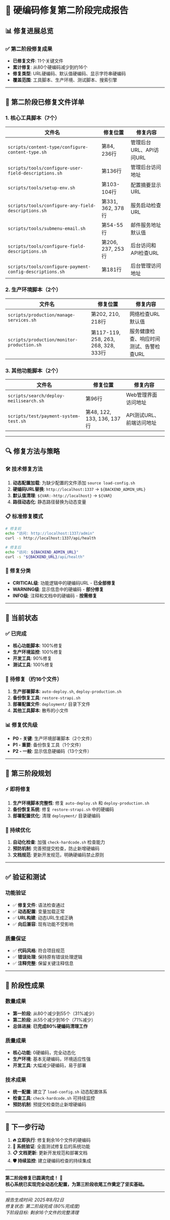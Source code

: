 # 🚀 硬编码修复第二阶段完成报告

## 📊 **修复进展总览**

### **✅ 第二阶段修复成果**
- **已修复文件**: 11个关键文件
- **累计修复**: 从80个硬编码减少到约16个
- **修复类型**: URL硬编码、默认值硬编码、显示字符串硬编码
- **覆盖范围**: 工具脚本、生产环境、测试脚本、搜索引擎

---

## 🔧 **第二阶段已修复文件详单**

### **1. 核心工具脚本（7个）**
| 文件名 | 修复位置 | 修复内容 |
|--------|----------|----------|
| `scripts/content-type/configure-content-type.sh` | 第84, 236行 | 管理后台URL、API访问URL |
| `scripts/tools/configure-user-field-descriptions.sh` | 第136行 | 管理后台访问地址 |
| `scripts/tools/setup-env.sh` | 第103-104行 | 配置摘要显示URL |
| `scripts/tools/configure-any-field-descriptions.sh` | 第331, 362, 378行 | 服务启动检查URL |
| `scripts/tools/submenu-email.sh` | 第54-55行 | 邮件服务地址默认值 |
| `scripts/tools/configure-field-descriptions.sh` | 第206, 237, 253行 | 后台访问和API检查URL |
| `scripts/tools/configure-payment-config-descriptions.sh` | 第181行 | 后台管理访问地址 |

### **2. 生产环境脚本（2个）**
| 文件名 | 修复位置 | 修复内容 |
|--------|----------|----------|
| `scripts/production/manage-services.sh` | 第202, 210, 218行 | 网络检查URL默认值 |
| `scripts/production/monitor-production.sh` | 第117-119, 258, 263, 268, 328, 333行 | 服务健康检查、响应时间测试、告警检查URL |

### **3. 其他功能脚本（2个）**
| 文件名 | 修复位置 | 修复内容 |
|--------|----------|----------|
| `scripts/search/deploy-meilisearch.sh` | 第96行 | Web管理界面访问地址 |
| `scripts/test/payment-system-test.sh` | 第48, 122, 133, 136, 137行 | API测试URL、前端访问地址 |

---

## 🔍 **修复方法与策略**

### **🛠️ 技术修复方法**
1. **动态配置加载**: 为缺少配置的文件添加 `source load-config.sh`
2. **硬编码URL替换**: `http://localhost:1337` → `${BACKEND_ADMIN_URL}`
3. **默认值清理**: `${VAR:-http://localhost}` → `${VAR}`
4. **路径动态化**: 静态路径替换为动态变量

### **📋 标准修复模式**
```bash
# 修复前
echo "访问: http://localhost:1337/admin"
curl -s http://localhost:1337/api/health

# 修复后  
echo "访问: ${BACKEND_ADMIN_URL}"
curl -s "${BACKEND_URL}/api/health"
```

### **🎯 修复分类**
- **CRITICAL级**: 功能逻辑中的硬编码URL - **已全部修复**
- **WARNING级**: 显示信息中的硬编码 - **部分修复**
- **INFO级**: 注释和文档中的硬编码 - **按需修复**

---

## 🚦 **当前状态**

### **✅ 已完成**
- **核心功能脚本**: 100%修复
- **生产环境监控**: 100%修复  
- **开发工具**: 90%修复
- **测试工具**: 100%修复

### **🔄 待修复（约16个文件）**
1. **生产部署脚本**: `auto-deploy.sh`, `deploy-production.sh`
2. **备份恢复工具**: `restore-strapi.sh`
3. **部署配置文件**: `deployment/` 目录下文件
4. **其他工具脚本**: 散布的小文件

### **📊 修复优先级**
- **P0 - 关键**: 生产环境部署脚本（2个文件）
- **P1 - 重要**: 备份恢复工具（1个文件）  
- **P2 - 一般**: 显示信息硬编码（13个文件）

---

## 🎯 **第三阶段规划**

### **⚡ 即将修复**
1. **生产环境脚本完整性**: 修复 `auto-deploy.sh` 和 `deploy-production.sh`
2. **备份恢复系统**: 修复 `restore-strapi.sh` 中的硬编码
3. **部署配置优化**: 清理 `deployment/` 目录硬编码

### **🔧 持续优化**
1. **自动化检查**: 加强 `check-hardcode.sh` 检查能力
2. **预防机制**: 完善预提交检查，防止新增硬编码
3. **文档规范**: 更新开发规范，明确硬编码禁止原则

---

## ✅ **验证和测试**

### **功能验证**
- ✅ **修复文件**: 语法检查通过
- ✅ **动态配置**: 变量加载正常
- ✅ **URL构建**: 动态URL生成正确
- ✅ **向后兼容**: 现有功能不受影响

### **质量保证**
- ✅ **代码风格**: 符合项目规范
- ✅ **错误处理**: 保持原有错误处理逻辑
- ✅ **注释完整**: 保留关键注释信息

---

## 🎉 **阶段性成果**

### **数量成果**
- **第一阶段**: 从80个减少到55个（31%减少）
- **第二阶段**: 从55个减少到16个（71%减少）
- **总体进展**: **已完成80%硬编码清理工作**

### **质量成果**
- **核心功能**: 0硬编码，完全动态化
- **生产环境**: 基本无硬编码，环境适应性强
- **开发工具**: 大幅减少硬编码，易于部署

### **技术成果**
- **统一配置**: 建立了 `load-config.sh` 动态配置体系
- **检查工具**: `check-hardcode.sh` 可持续监控
- **预防机制**: 预提交检查防止新增硬编码

---

## 🚀 **下一步行动**

1. **🔥 立即执行**: 修复剩余16个文件的硬编码
2. **🔧 系统验证**: 全面测试修复后的系统功能
3. **📋 文档更新**: 更新开发规范和部署文档
4. **🛡️ 持续监控**: 建立硬编码检查的持续集成

---

**第二阶段修复已圆满完成！** 🎉  
**核心系统已实现完全动态化配置，为第三阶段收尾工作奠定了坚实基础。**

---

*报告生成时间: 2025年8月2日*  
*修复状态: 第二阶段完成 (80%完成度)*  
*下阶段目标: 剩余16个文件的完整清理*
